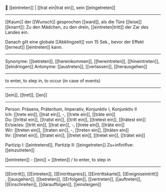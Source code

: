 🚪 [[eintreten]] | [[trat ein|trat ein]], sein [[eingetreten]]

---

[[Kaum]] der [[Wunsch]] gesprochen [[ward]],
als die Türe [[leise]] [[knarrt]]:
Zu den Mädchen, zu den drein,
[[eintreten|tritt]] der Zar des Landes ein.

Danach gilt eine globale [[Abklingzeit]] von 15 Sek., bevor der Effekt [[erneut]] [[eintreten]] kann.

---

Synonyme: [[betreten]], [[hereinkommen]], [[hereintreten]], [[hineintreten]], [[eindringen]]
Antonyme: [[austreten]], [[verlassen]], [[herausgehen]]

---

to enter, to step in, to occur (in case of events)

---

[[ein]], [[tret]], [[en]]

---

Person: Präsens, Präteritum, Imperativ, Konjunktiv I, Konjunktiv II  
Ich: [[trete ein]], [[trat ein]], -, [[trete ein]], [[träte ein]]  
Du: [[trittst ein]], [[tratst ein]], [[tritt ein]], [[tretest ein]], [[trätest ein]]  
Er/sie/es: [[tritt ein]], [[trat ein]], -, [[trete ein]], [[träte ein]]  
Wir: [[treten ein]], [[traten ein]], -, [[treten ein]], [[träten ein]]  
Ihr: [[tretet ein]], [[tratet ein]], [[tretet ein]], [[tretet ein]], [[trätet ein]]

Partizip I: [[eintretend]],
Partizip II: [[eingetreten]]
Zu+infinifive: [[einzutreten]]

[[eintreten]] - [[ein]] = [[treten]] / to enter, to step in

---

[[Eintritt]], [[Eintreten]], [[Eintrittspreis]], [[Eintrittskarte]], [[Ereigniseintritt]]
, [[ausgehen]], [[betreten]], [[Erfolgen]], [[vertreten]], [[auftreten]], [[Einschreiten]], [[darauffolgen]], [[einsteigen]]
